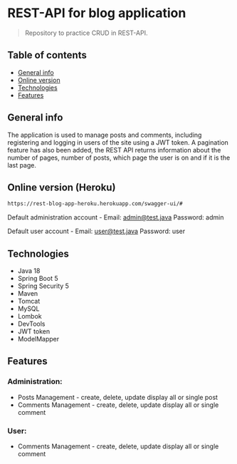 # REST-API for blog application
> Repository to practice CRUD in REST-API.

## Table of contents
* [General info](#General-info)
* [Online version](#online-version)
* [Technologies](#Technologies)
* [Features](#Features)

## General info
The application is used to manage posts and comments, including registering and logging in users of the site using a JWT token. 
A pagination feature has also been added, the REST API returns information about the number of pages, 
number of posts, which page the user is on and if it is the last page.

## Online version (Heroku)
```sh
https://rest-blog-app-heroku.herokuapp.com/swagger-ui/#
```
Default administration account -
Email: admin@test.java Password: admin

Default user account -
Email: user@test.java Password: user

## Technologies
* Java 18
* Spring Boot 5
* Spring Security 5
* Maven
* Tomcat
* MySQL
* Lombok
* DevTools
* JWT token
* ModelMapper

## Features
### Administration:
* Posts Management - create, delete, update display all or single post
* Comments Management - create, delete, update display all or single comment
### User:
* Comments Management - create, delete, update display all or single comment
